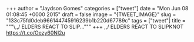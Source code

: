 
+++
author = "Jaydson Gomes"
categories = ["tweet"]
date = "Mon Jun 08 01:08:45 +0000 2015"
draft = false
image = "{TWEET_IMAGE}"
slug = "133c75fd0deb966144745916239b1b220d67789c"
tags = ["tweet"]
title = """&#92;,,/ ELDERS REACT TO SLIP..."""
+++
\,,/ ELDERS REACT TO SLIPKNOT https://t.co/Oezy60Nl2u
